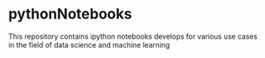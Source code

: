 # pythonNotebooks

This repository contains ipython notebooks develops for various use cases in the field of data science and machine learning
